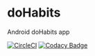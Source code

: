# doHabits
Android doHabits app

[![CircleCI](https://circleci.com/gh/alexmozzhakov/doHabit.svg?style=svg)](https://circleci.com/gh/alexmozzhakov/doHabit)
[![Codacy Badge](https://api.codacy.com/project/badge/Grade/56dc928b8cc346eba668c48c860a0e0c)](https://www.codacy.com/app/alex1207/YourHabits?utm_source=github.com&amp;utm_medium=referral&amp;utm_content=alexmozzhakov/YourHabits&amp;utm_campaign=Badge_Grade)

